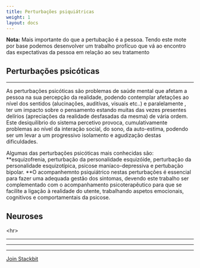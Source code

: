 ```yaml
---
title: Perturbações psiquiátricas
weight: 1
layout: docs
---
```

<div class="note">
  <strong>Nota:</strong> 
  Mais importante do que a pertubação é a pessoa. Tendo este mote por base podemos desenvolver um trabalho profícuo que vá ao encontro das expectativas da pessoa em relação ao seu tratamento</strong> 
</div>

## Perturbações psicóticas

<hr>

As perturbações psicóticas são problemas de saúde mental que afetam a pessoa na sua percepção da realidade, podendo contemplar afetações ao nível dos sentidos (alucinações, auditívas, visuais etc..) e paralelamente , ter um impacto sobre o pensamento estando muitas das vezes presentes delírios (apreciações da realidade desfasadas da mesma) de vária ordem.  Este desiquilibrio do sistema percetivo provoca, cumulativamente problemas ao nível da interação social, do sono, da auto-estima, podendo ser um levar a um progressivo isolamento e agudização destas dificuldades.

Algumas das perturbações psicóticas mais conhecidas são: \*\*esquizofrenia, perturbação da personalidade esquizóide, perturbação da personalidade esquizotípica, psicose maníaco-depressiva e pertubação bipolar. \*\*O acompanhemnto psiquiátrico nestas perturbações é essencial para fazer uma adequada gestão dos sintomas, devendo este trabalho ser complementado com o acompanhamento psicoterapêutico para que se facilite a ligação à realidade do utente, trabalhando aspetos emocionais, cognitivos e comportamentais da psicose.

## Neuroses

\<hr>

***

***

***

<a href="https://www.stackbit.com/" class="button">Join Stackbit</a>
